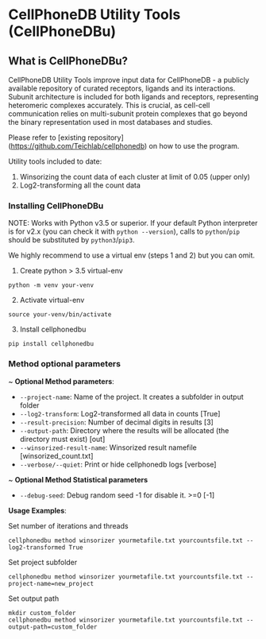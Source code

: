 # CellPhoneDB Utility Tools (CellPhoneDBu)

## What is CellPhoneDBu?
CellPhoneDB Utility Tools improve input data for CellPhoneDB - a publicly available repository of curated receptors, ligands and its interactions. Subunit architecture is included for both ligands and receptors, representing heteromeric complexes accurately. This is crucial, as cell-cell communication relies on multi-subunit protein complexes that go beyond the binary representation used in most databases and studies.

Please refer to [existing repository] (https://github.com/Teichlab/cellphonedb) on how to use the program. 

Utility tools included to date:

1. Winsorizing the count data of each cluster at limit of 0.05 (upper only)
2. Log2-transforming all the count data


### Installing CellPhoneDBu
NOTE: Works with Python v3.5 or superior. If your default Python interpreter is for v2.x (you can check it with `python --version`), calls to `python`/`pip` should be substituted by `python3`/`pip3`.

We highly recommend to use a virtual env (steps 1 and 2) but you can omit.
1. Create python > 3.5 virtual-env
```shell
python -m venv your-venv
```

2. Activate virtual-env
```shell
source your-venv/bin/activate
```

3. Install cellphonedbu
```shell
pip install cellphonedbu
```

### Method optional parameters

~ **Optional Method parameters**:
- `--project-name`: Name of the project. It creates a subfolder in output folder
- `--log2-transform`: Log2-transformed all data in counts [True]
- `--result-precision`: Number of decimal digits in results [3]
- `--output-path`: Directory where the results will be allocated (the directory must exist) [out]
- `--winsorized-result-name`: Winsorized result namefile [winsorized_count.txt]
- `--verbose/--quiet`: Print or hide cellphonedb logs [verbose]

~ **Optional Method Statistical parameters**
- `--debug-seed`: Debug random seed -1 for disable it. >=0 [-1]

**Usage Examples**:

Set number of iterations and threads
```shell
cellphonedbu method winsorizer yourmetafile.txt yourcountsfile.txt --log2-transformed True
```
Set project subfolder
```shell
cellphonedbu method winsorizer yourmetafile.txt yourcountsfile.txt --project-name=new_project
```

Set output path
```shell
mkdir custom_folder
cellphonedbu method winsorizer yourmetafile.txt yourcountsfile.txt --output-path=custom_folder
```
